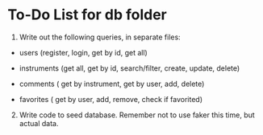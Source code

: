 # To-Do List for db folder 

1. Write out the following queries, in separate files:

- users (register, login, get by id, get all)

- instruments (get all, get by id, search/filter, create, update, delete)

- comments ( get by instrument, get by user, add, delete)

- favorites ( get by user, add, remove, check if favorited)

2. Write code to seed database. Remember not to use faker this time, but actual data.